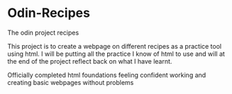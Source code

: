 # Odin-Recipes
The odin project recipes

This project is to create a webpage on different recipes as a practice tool using html. I will be putting all the practice I know of html to use and will at the end of the project reflect back on what I have learnt.

Officially completed html foundations feeling confident working and creating basic webpages without problems
